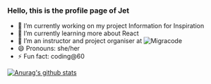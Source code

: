 ### Hello, this is the profile page of Jet

- 🔭 I’m currently working on my project Information for Inspiration
- 🌱 I’m currently learning more about React
- 👯 I’m an instructor and project organiser at ![Migracode](https://migracode.openculturalcenter.org)
- 😄 Pronouns: she/her
- ⚡ Fun fact: coding@60


[![Anurag's github stats](https://github-readme-stats.vercel.app/api?username=jethet&show_icons=true&theme=radical)](https://github.com/anuraghazra/github-readme-stats)
